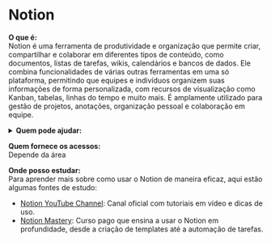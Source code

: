 # Notion

**O que é:**\
Notion é uma ferramenta de produtividade e organização que permite criar, compartilhar e colaborar em diferentes tipos de conteúdo, como documentos, listas de tarefas, wikis, calendários e bancos de dados. Ele combina funcionalidades de várias outras ferramentas em uma só plataforma, permitindo que equipes e indivíduos organizem suas informações de forma personalizada, com recursos de visualização como Kanban, tabelas, linhas do tempo e muito mais. É amplamente utilizado para gestão de projetos, anotações, organização pessoal e colaboração em equipe.

<details>

<summary><strong>Quem pode ajudar:</strong></summary>

![](<../../.gitbook/assets/Victor Esteves (7).png>)![](<../../.gitbook/assets/Henrique (5).png>)

</details>

**Quem fornece os acessos:**\
Depende da área

**Onde posso estudar:**\
Para aprender mais sobre como usar o Notion de maneira eficaz, aqui estão algumas fontes de estudo:

* [Notion YouTube Channel](https://www.youtube.com/channel/UCoOae5nYA7VqaXzerajD0lg): Canal oficial com tutoriais em vídeo e dicas de uso.
* [Notion Mastery](https://www.notionmastery.com/): Curso pago que ensina a usar o Notion em profundidade, desde a criação de templates até a automação de tarefas.

